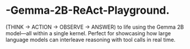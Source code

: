 # -Gemma-2B-ReAct-Playground.
(THINK → ACTION → OBSERVE → ANSWER) to life using the Gemma 2B model—all within a single kernel. Perfect for showcasing how large language models can interleave reasoning with tool calls in real time.

